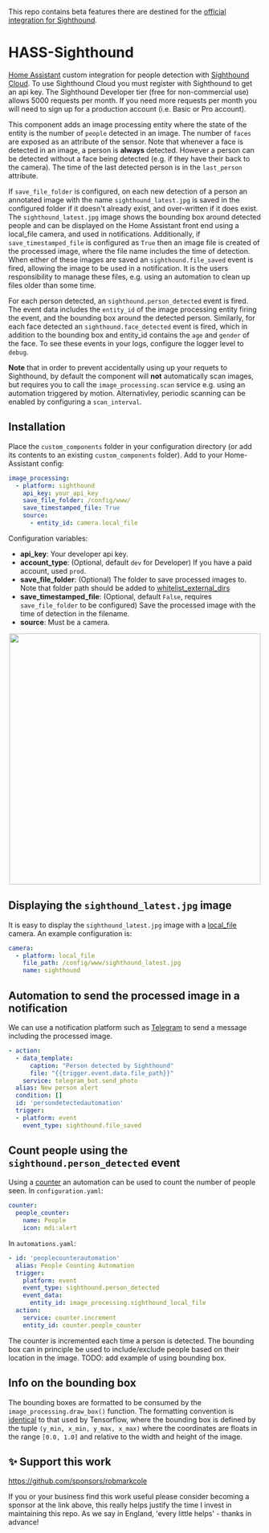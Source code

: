 This repo contains beta features there are destined for the [official integration for Sighthound](https://www.home-assistant.io/integrations/sighthound/).

# HASS-Sighthound
[Home Assistant](https://www.home-assistant.io/) custom integration for people detection with [Sighthound Cloud](https://www.sighthound.com/products/cloud). To use Sighthound Cloud you must register with Sighthound to get an api key. The Sighthound Developer tier (free for non-commercial use) allows 5000 requests per month. If you need more requests per month you will need to sign up for a production account (i.e. Basic or Pro account).

This component adds an image processing entity where the state of the entity is the number of `people` detected in an image. The number of `faces` are exposed as an attribute of the sensor. Note that whenever a face is detected in an image, a person is **always** detected. However a person can be detected without a face being detected (e.g. if they have their back to the camera). The time of the last detected person is in the `last_person` attribute.

If `save_file_folder` is configured, on each new detection of a person an annotated image with the name `sighthound_latest.jpg` is saved in the configured folder if it doesn't already exist, and over-written if it does exist. The `sighthound_latest.jpg` image shows the bounding box around detected people and can be displayed on the Home Assistant front end using a local_file camera, and used in notifications. Additionally, if `save_timestamped_file` is configured as `True` then an image file is created of the processed image, where the file name includes the time of detection. When either of these images are saved an `sighthound.file_saved` event is fired, allowing the image to be used in a notification. It is the users responsibility to manage these files, e.g. using an automation to clean up files older than some time.

For each person detected, an `sighthound.person_detected` event is fired. The event data includes the `entity_id` of the image processing entity firing the event, and the bounding box around the detected person. Similarly, for each face detected an `sighthound.face_detected` event is fired, which in addition to the bounding box and entity_id contains the `age` and `gender` of the face. To see these events in your logs, configure the logger level to `debug`.

**Note** that in order to prevent accidentally using up your requets to Sighthound, by default the component will **not** automatically scan images, but requires you to call the `image_processing.scan` service e.g. using an automation triggered by motion. Alternativley, periodic scanning can be enabled by configuring a `scan_interval`.

## Installation

Place the `custom_components` folder in your configuration directory (or add its contents to an existing `custom_components` folder). Add to your Home-Assistant config:

```yaml
image_processing:
  - platform: sighthound
    api_key: your_api_key
    save_file_folder: /config/www/
    save_timestamped_file: True
    source:
      - entity_id: camera.local_file
```

Configuration variables:
- **api_key**: Your developer api key.
- **account_type**: (Optional, default `dev` for Developer) If you have a paid account, used `prod`.
- **save_file_folder**: (Optional) The folder to save processed images to. Note that folder path should be added to [whitelist_external_dirs](https://www.home-assistant.io/docs/configuration/basic/)
- **save_timestamped_file**: (Optional, default `False`, requires `save_file_folder` to be configured) Save the processed image with the time of detection in the filename.
- **source**: Must be a camera.

<p align="center">
<img src="https://github.com/robmarkcole/HASS-Sighthound/blob/master/images/usage.png" width="500">
</p>

## Displaying the `sighthound_latest.jpg` image
It is easy to display the `sighthound_latest.jpg` image with a [local_file](https://www.home-assistant.io/integrations/local_file) camera. An example configuration is:

```yaml
camera:
  - platform: local_file
    file_path: /config/www/sighthound_latest.jpg
    name: sighthound
```

## Automation to send the processed image in a notification
We can use a notification platform such as [Telegram](https://www.home-assistant.io/integrations/telegram/) to send a message including the processed image.

```yaml
- action:
  - data_template:
      caption: "Person detected by Sighthound"
      file: "{{trigger.event.data.file_path}}"
    service: telegram_bot.send_photo
  alias: New person alert
  condition: []
  id: 'persondetectedautomation'
  trigger:
  - platform: event
    event_type: sighthound.file_saved
  ```

## Count people using the `sighthound.person_detected` event
Using a [counter](https://www.home-assistant.io/integrations/counter) an automation can be used to count the number of people seen. In `configuration.yaml`:

```yaml
counter:
  people_counter:
    name: People
    icon: mdi:alert
```

In `automations.yaml`:
```yaml
- id: 'peoplecounterautomation'
  alias: People Counting Automation
  trigger:
    platform: event
    event_type: sighthound.person_detected
    event_data:
      entity_id: image_processing.sighthound_local_file
  action:
    service: counter.increment
    entity_id: counter.people_counter
```

The counter is incremented each time a person is detected. The bounding box can in principle be used to include/exclude people based on their location in the image. TODO: add example of using bounding box.

## Info on the bounding box
The bounding boxes are formatted to be consumed by the `image_processing.draw_box()` function. The formatting convention is [identical](https://www.tensorflow.org/api_docs/python/tf/image/draw_bounding_boxes) to that used by Tensorflow, where the bounding box is defined by the tuple `(y_min, x_min, y_max, x_max)` where the coordinates are floats in the range `[0.0, 1.0]` and relative to the width and height of the image.

## ✨ Support this work

https://github.com/sponsors/robmarkcole

If you or your business find this work useful please consider becoming a sponsor at the link above, this really helps justify the time I invest in maintaining this repo. As we say in England, 'every little helps' - thanks in advance! 